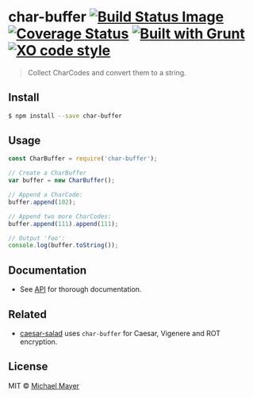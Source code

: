 # char-buffer [![Build Status Image](https://travis-ci.org/schnittstabil/char-buffer.svg)](https://travis-ci.org/schnittstabil/char-buffer) [![Coverage Status](https://coveralls.io/repos/github/schnittstabil/char-buffer/badge.svg?branch=master)](https://coveralls.io/github/schnittstabil/char-buffer?branch=master) [![Built with Grunt](https://gruntjs.com/cdn/builtwith.svg)](http://gruntjs.com) [![XO code style](https://img.shields.io/badge/code_style-XO-5ed9c7.svg)](https://github.com/sindresorhus/xo)

> Collect CharCodes and convert them to a string.

## Install

```bash
$ npm install --save char-buffer
```

## Usage

```javascript
const CharBuffer = require('char-buffer');

// Create a CharBuffer
var buffer = new CharBuffer();

// Append a CharCode:
buffer.append(102);

// Append two more CharCodes:
buffer.append(111).append(111);

// Output 'foo':
console.log(buffer.toString());
```


## Documentation

* See [API](http://schnittstabil.github.io/char-buffer/api/#!/api) for thorough documentation.

## Related

* [caesar-salad](https://github.com/schnittstabil/caesar-salad) uses `char-buffer` for Caesar, Vigenere and ROT encryption.

## License

MIT © [Michael Mayer](http://schnittstabil.de)
<script>
	if (Ext && Ext.onReady && prettyPrint) {
		Ext.onReady(() => {
			if ((document.querySelector('#footer-content a') || {}).innerText === 'JSDuck') {
				Array.from(document.querySelectorAll('pre code')).forEach(e => {
					e.parentNode.classList.add('prettyprint');
					e.classList.add('lang-' + e.className);
				});

				prettyPrint();
			}
		});
	}
</script>

